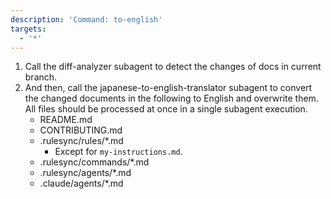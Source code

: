 ```yaml
---
description: 'Command: to-english'
targets:
  - '*'
---
```


1. Call the diff-analyzer subagent to detect the changes of docs in current branch.
2. And then, call the japanese-to-english-translator subagent to convert the changed documents in the following to English and overwrite them. All files should be processed at once in a single subagent execution.
    - README.md
    - CONTRIBUTING.md
    - .rulesync/rules/*.md
        - Except for `my-instructions.md`.
    - .rulesync/commands/*.md
    - .rulesync/agents/*.md
    - .claude/agents/*.md
